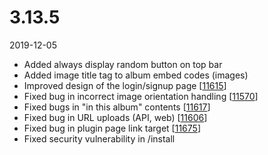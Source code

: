 # 3.13.5

2019-12-05

- Added always display random button on top bar
- Added image title tag to album embed codes (images)
- Improved design of the login/signup page [[11615](https://chevereto.com/community/threads/11615/)]
- Fixed bug in incorrect image orientation handling [[11570](https://chevereto.com/community/threads/11570/)]
- Fixed bugs in "in this album" contents [[11617](https://chevereto.com/community/threads/11617/)]
- Fixed bug in URL uploads (API, web) [[11606](https://chevereto.com/community/threads/11606/)]
- Fixed bug in plugin page link target [[11675](https://chevereto.com/community/threads/11675/)]
- Fixed security vulnerability in /install
